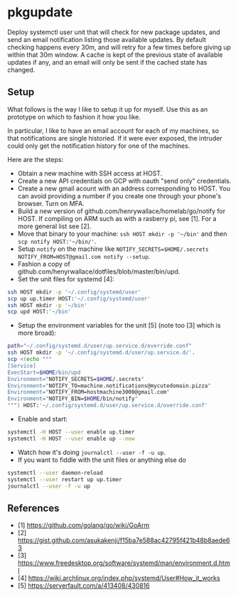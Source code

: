 # pkgupdate

Deploy systemctl user unit that will check for new package updates, and send an
email notification listing those available updates. By default checking happens
every 30m, and will retry for a few times before giving up within that 30m
window. A cache is kept of the previous state of available updates if any, and
an email will only be sent if the cached state has changed.

## Setup

What follows is the way I like to setup it up for myself. Use this as an
prototype on which to fashion it how you like.

In particular, I like to have an email account for each of my machines, so that
notifications are single historied. If it were ever exposed, the intruder could
only get the notification history for one of the machines.

Here are the steps:
- Obtain a new machine with SSH access at HOST.
- Create a new API credentials on GCP with oauth "send only" credentials.
- Create a new gmail acount with an address corresponding to HOST. You
  can avoid providing a number if you create one through your phone's browser.
  Turn on MFA.
- Build a new version of github.com/henrywallace/homelab/go/notify for
  HOST. If compiling on ARM such as with a rasberry pi, see [1]. For a more
  general list see [2].
- Move that binary to your machine: `ssh HOST mkdir -p '~/bin'` and then
  `scp notify HOST:'~/bin/'`.
- Setup `notify` on the machine like `NOTIFY_SECRETS=$HOME/.secrets
  NOTIFY_FROM=HOST@gmail.com notify --setup`.
- Fashion a copy of github.com/henyrwallace/dotfiles/blob/master/bin/upd.
- Set the unit files for systemd [4]:
```sh
ssh HOST mkdir -p '~/.config/systemd/user'
scp up up.timer HOST:'~/.config/systemd/user'
ssh HOST mkdir -p '~/bin'
scp upd HOST:'~/bin'
```
- Setup the environment variables for the unit [5] (note too [3] which is more
  broad):
```sh
path="~/.config/systemd.d/user/up.service.d/override.conf"
ssh HOST mkdir -p '~/.config/systemd.d/user/up.service.d/'.
scp <(echo """
[Service]
ExecStart=$HOME/bin/upd
Environment="NOTIFY_SECRETS=$HOME/.secrets"
Environment="NOTIFY_TO=machine.notifications@mycutedomain.pizza"
Environment="NOTIFY_FROM=hostmachine3000@gmail.com"
Environment="NOTIFY_BIN=$HOME/bin/notify"
""") HOST:'~/.config/systemd.d/user/up.service.d/override.conf'
```
- Enable and start:
```sh
systemctl -H HOST --user enable up.timer
systemctl -H HOST --user enable up --now
```
- Watch how it's doing `journalctl --user -f -u up`.
- If you want to fiddle with the unit files or anything else do
```sh
systemctl --user daemon-reload
systemctl --user restart up up.timer
journalctl --user -f -u up
```

## References
- [1] https://github.com/golang/go/wiki/GoArm
- [2] https://gist.github.com/asukakenji/f15ba7e588ac42795f421b48b8aede63
- [3] https://www.freedesktop.org/software/systemd/man/environment.d.html
- [4] https://wiki.archlinux.org/index.php/systemd/User#How_it_works
- [5] https://serverfault.com/a/413408/430816
